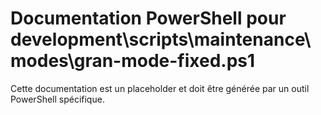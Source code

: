 # Documentation PowerShell pour development\scripts\maintenance\modes\gran-mode-fixed.ps1

Cette documentation est un placeholder et doit être générée par un outil PowerShell spécifique.
